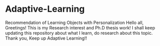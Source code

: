 # Adaptive-Learning
Recommendation of Learning Objects with Personalization
Hello all, Greetings!
This is my Research interest and Ph.D thesis work!
I shall keep updating this repository about what I learn, do research about this topic.
Thank you, Keep up Adaptive Learning!!
